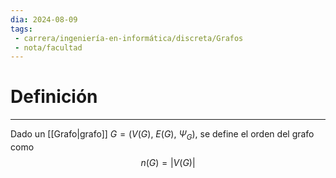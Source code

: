 ```yaml
---
dia: 2024-08-09
tags: 
 - carrera/ingeniería-en-informática/discreta/Grafos
 - nota/facultad
---
```

# Definición
---
Dado un [[Grafo|grafo]] $G = \big( V(G),~E(G),~\Psi_G \big)$, se define el orden del grafo como $$ n(G) = |V(G)| $$